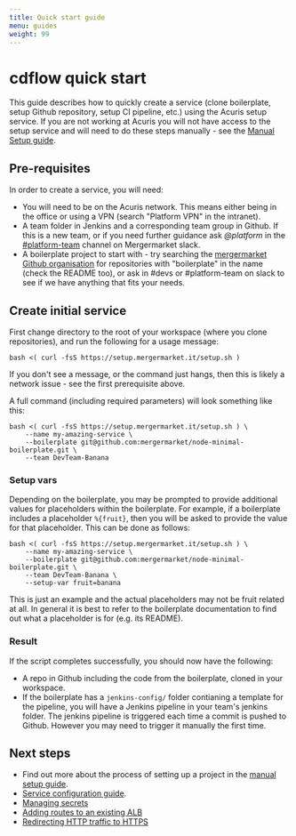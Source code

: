 ```yaml
---
title: Quick start guide
menu: guides
weight: 99
---
```


# cdflow quick start

This guide describes how to quickly create a service (clone boilerplate, setup Github repository, setup CI pipeline, etc.) using the Acuris setup service. If you are not working at Acuris you will not have access to the setup service and will need to do these steps manually - see the [Manual Setup guide](./manual-setup).

## Pre-requisites

In order to create a service, you will need:

* You will need to be on the Acuris network. This means either being in the office or using a VPN (search "Platform VPN" in the intranet).
* A team folder in Jenkins and a corresponding team group in Github. If this is a new team, or if you need further guidance ask *@platform* in the [#platform-team](https://mergermarket.slack.com/messages/platform-team/) channel on Mergermarket slack.
* A boilerplate project to start with - try searching the [mergermarket Github organisation](https://github.com/mergermarket/) for repositories with "boilerplate" in the name (check the README too), or ask in #devs or #platform-team on slack to see if we have anything that fits your needs.

## Create initial service

First change directory to the root of your workspace (where you clone repositories), and run the following for a usage message:

    bash <( curl -fsS https://setup.mergermarket.it/setup.sh )

If you don't see a message, or the command just hangs, then this is likely a network issue - see the first prerequisite above.

A full command (including required parameters) will look something like this:

    bash <( curl -fsS https://setup.mergermarket.it/setup.sh ) \
        --name my-amazing-service \
        --boilerplate git@github.com:mergermarket/node-minimal-boilerplate.git \
        --team DevTeam-Banana

### Setup vars

Depending on the boilerplate, you may be prompted to provide additional values for placeholders within the boilerplate. For example, if a boilerplate includes a placeholder `%{fruit}`, then you will be asked to provide the value for that placeholder. This can be done as follows:

    bash <( curl -fsS https://setup.mergermarket.it/setup.sh ) \
        --name my-amazing-service \
        --boilerplate git@github.com:mergermarket/node-minimal-boilerplate.git \
        --team DevTeam-Banana \
        --setup-var fruit=banana

This is just an example and the actual placeholders may not be fruit related at all. In general it is best to refer to the boilerplate documentation to find out what a placeholder is for (e.g. its README).

### Result

If the script completes successfully, you should now have the following:

* A repo in Github including the code from the boilerplate, cloned in your workspace.
* If the boilerplate has a `jenkins-config/` folder contianing a template for the pipeline, you will have a Jenkins pipeline in your team's jenkins folder. The jenkins pipeline is triggered each time a commit is pushed to Github. However you may need to trigger it manually the first time.

## Next steps

* Find out more about the process of setting up a project in the [manual setup guide](manual-setup).
* [Service configuration guide](configuration).
* [Managing secrets](guides/secrets)
* [Adding routes to an existing ALB](guides/adding-routes-to-an-existing-alb)
* [Redirecting HTTP traffic to HTTPS](guides/http-to-https-redirect)

